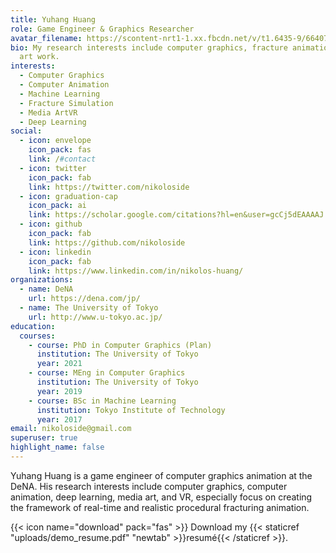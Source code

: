 ```yaml
---
title: Yuhang Huang
role: Game Engineer & Graphics Researcher
avatar_filename: https://scontent-nrt1-1.xx.fbcdn.net/v/t1.6435-9/66407668_1297191833789903_6044313265276715008_n.jpg?_nc_cat=102&ccb=1-3&_nc_sid=09cbfe&_nc_ohc=5gkFI0B4vHkAX-NGf3o&_nc_ht=scontent-nrt1-1.xx&oh=709974d16456395762ac3c38738d7f65&oe=60E70828
bio: My research interests include computer graphics, fracture animation, unity
  art work.
interests:
  - Computer Graphics
  - Computer Animation
  - Machine Learning
  - Fracture Simulation
  - Media ArtVR
  - Deep Learning
social:
  - icon: envelope
    icon_pack: fas
    link: /#contact
  - icon: twitter
    icon_pack: fab
    link: https://twitter.com/nikoloside
  - icon: graduation-cap
    icon_pack: ai
    link: https://scholar.google.com/citations?hl=en&user=gcCj5dEAAAAJ
  - icon: github
    icon_pack: fab
    link: https://github.com/nikoloside
  - icon: linkedin
    icon_pack: fab
    link: https://www.linkedin.com/in/nikolos-huang/
organizations:
  - name: DeNA
    url: https://dena.com/jp/
  - name: The University of Tokyo
    url: http://www.u-tokyo.ac.jp/
education:
  courses:
    - course: PhD in Computer Graphics (Plan)
      institution: The University of Tokyo
      year: 2021
    - course: MEng in Computer Graphics
      institution: The University of Tokyo
      year: 2019
    - course: BSc in Machine Learning
      institution: Tokyo Institute of Technology
      year: 2017
email: nikoloside@gmail.com
superuser: true
highlight_name: false
---
```

Yuhang Huang is a game engineer of computer graphics animation at the DeNA. His research interests include computer graphics, computer animation, deep learning, media art, and VR, especially focus on creating the framework of real-time and realistic procedural fracturing animation.

{{< icon name="download" pack="fas" >}} Download my {{< staticref "uploads/demo_resume.pdf" "newtab" >}}resumé{{< /staticref >}}.